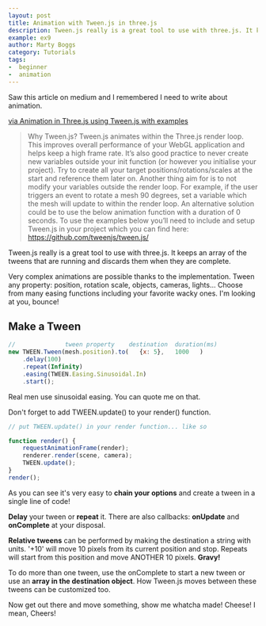 ```yaml
---
layout: post
title: Animation with Tween.js in three.js
description: Tween.js really is a great tool to use with three.js. It keeps an array of the tweens that are running and discards them when they are complete.
example: ex9
author: Marty Boggs
category: Tutorials
tags:
-  beginner
-  animation
---
```


Saw this article on medium and I remembered I need to write about animation.

<a href="https://medium.com/@lachlantweedie/animation-in-three-js-using-tween-js-with-examples" target="_blank" rel="nofollow">via Animation in Three.js using Tween.js with examples <i class="fa fa-external-link"></i></a>

>Why Tween.js?
>Tween.js animates within the Three.js render loop. This improves overall performance of your WebGL application and helps keep a high frame rate.
>It’s also good practice to never create new variables outside your init function (or however you initialise your project). Try to create all your target positions/rotations/scales at the start and reference them later on.
>Another thing aim for is to not modify your variables outside the render loop. For example, if the user triggers an event to rotate a mesh 90 degrees, set a variable which the mesh will update to within the render loop. An alternative solution could be to use the below animation function with a duration of 0 seconds.
>To use the examples below you’ll need to include and setup Tween.js in your project which you can find here: https://github.com/tweenjs/tween.js/

Tween.js really is a great tool to use with three.js. It keeps an array of the tweens that are running and discards them when they are complete.

Very complex animations are possible thanks to the implementation. Tween any property: position, rotation scale, objects, cameras, lights... Choose from many easing functions including your favorite wacky ones. I'm looking at you, bounce!

## Make a Tween

```javascript
//              tween property    destination  duration(ms)
new TWEEN.Tween(mesh.position).to(   {x: 5},   1000   )
	.delay(100)
	.repeat(Infinity)
	.easing(TWEEN.Easing.Sinusoidal.In)
	.start();
```

Real men use sinusoidal easing. You can quote me on that.

Don't forget to add TWEEN.update() to your render() function.

```javascript
// put TWEEN.update() in your render function... like so

function render() {
	requestAnimationFrame(render);
	renderer.render(scene, camera);
	TWEEN.update();
}
render();
```

As you can see it's very easy to **chain your options** and create a tween in a single line of code!

**Delay** your tween or **repeat** it. There are also callbacks: **onUpdate** and **onComplete** at your disposal.

**Relative tweens** can be performed by making the destination a string with units. '+10' will move 10 pixels from its current position and stop. Repeats will start from this position and move ANOTHER 10 pixels. **Gravy!**

To do more than one tween, use the onComplete to start a new tween or use an **array in the destination object**. How Tween.js moves between these tweens can be customized too.

Now get out there and move something, show me whatcha made! Cheese! I mean, Cheers!


